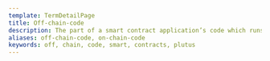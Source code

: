 ```yaml
---
template: TermDetailPage
title: Off-chain-code
description: The part of a smart contract application’s code which runs off the chain, usually as a contract application.
aliases: off-chain-code, on-chain-code
keywords: off, chain, code, smart, contracts, plutus
---
```

